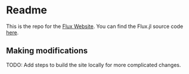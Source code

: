# Readme

This is the repo for the [Flux Website](https://flux.ai). You can find the Flux.jl source code [here](https://github.com/FluxML/Flux.jl). 

## Making modifications

TODO: Add steps to build the site locally for more complicated changes. 
